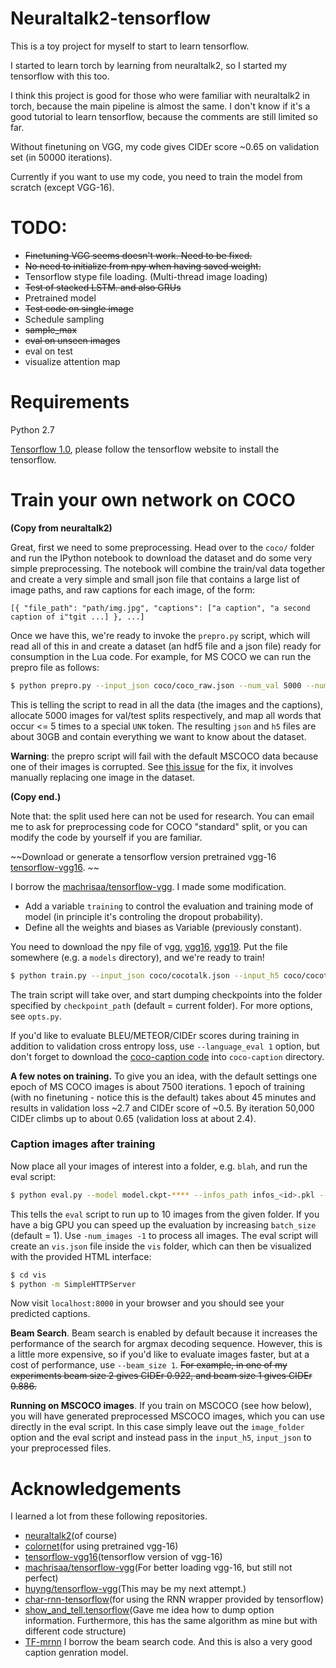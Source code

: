 # Neuraltalk2-tensorflow
This is a toy project for myself to start to learn tensorflow.

I started to learn torch by learning from neuraltalk2, so I started my tensorflow with this too.

I think this project is good for those who were familiar with neuraltalk2 in torch, because the main pipeline is almost the same. I don't know if it's a good tutorial to learn tensorflow, because the comments are still limited so far.

Without finetuning on VGG, my code gives CIDEr score ~0.65 on validation set (in 50000 iterations).

Currently if you want to use my code, you need to train the model from scratch (except VGG-16).

# TODO:
- ~~Finetuning VGG seems doesn't work. Need to be fixed.~~
- ~~No need to initialize from npy when having saved weight.~~
- Tensorflow stype file loading. (Multi-thread image loading)
- ~~Test of stacked LSTM. and also GRUs~~
- Pretrained model
- ~~Test code on single image~~
- Schedule sampling
- ~~sample_max~~
- ~~eval on unseen images~~
- eval on test
- visualize attention map

# Requirements
Python 2.7

[Tensorflow 1.0](https://github.com/tensorflow/tensorflow), please follow the tensorflow website to install the tensorflow.

# Train your own network on COCO
**(Copy from neuraltalk2)**

Great, first we need to some preprocessing. Head over to the `coco/` folder and run the IPython notebook to download the dataset and do some very simple preprocessing. The notebook will combine the train/val data together and create a very simple and small json file that contains a large list of image paths, and raw captions for each image, of the form:

```
[{ "file_path": "path/img.jpg", "captions": ["a caption", "a second caption of i"tgit ...] }, ...]
```

Once we have this, we're ready to invoke the `prepro.py` script, which will read all of this in and create a dataset (an hdf5 file and a json file) ready for consumption in the Lua code. For example, for MS COCO we can run the prepro file as follows:

```bash
$ python prepro.py --input_json coco/coco_raw.json --num_val 5000 --num_test 5000 --images_root coco/images --word_count_threshold 5 --output_json coco/cocotalk.json --output_h5 coco/cocotalk.h5
```

This is telling the script to read in all the data (the images and the captions), allocate 5000 images for val/test splits respectively, and map all words that occur <= 5 times to a special `UNK` token. The resulting `json` and `h5` files are about 30GB and contain everything we want to know about the dataset.

**Warning**: the prepro script will fail with the default MSCOCO data because one of their images is corrupted. See [this issue](https://github.com/karpathy/neuraltalk2/issues/4) for the fix, it involves manually replacing one image in the dataset.

**(Copy end.)**

Note that: the split used here can not be used for research. You can email me to ask for preprocessing code for COCO "standard" split, or you can modify the code by yourself if you are familiar.

~~Download or generate a tensorflow version pretrained vgg-16 [tensorflow-vgg16](https://github.com/ry/tensorflow-vgg16). ~~

I borrow the [machrisaa/tensorflow-vgg](https://github.com/machrisaa/tensorflow-vgg). I made some modification.
- Add a variable `training` to control the evaluation and training mode of model (in principle it's controling the dropout probability).
- Define all the weights and biases as Variable (previously constant).

You need to download the npy file of vgg, [vgg16](https://dl.dropboxusercontent.com/u/50333326/vgg16.npy), [vgg19](https://dl.dropboxusercontent.com/u/50333326/vgg19.npy). Put the file somewhere (e.g. a `models` directory), and we're ready to train!

```bash
$ python train.py --input_json coco/cocotalk.json --input_h5 coco/cocotalk.h5 --checkpoint_path ./log --save_checkpoint_every 2000 --val_images_use 3200
```

The train script will take over, and start dumping checkpoints into the folder specified by `checkpoint_path` (default = current folder). For more options, see `opts.py`.

If you'd like to evaluate BLEU/METEOR/CIDEr scores during training in addition to validation cross entropy loss, use `--language_eval 1` option, but don't forget to download the [coco-caption code](https://github.com/tylin/coco-caption) into `coco-caption` directory.

**A few notes on training.** To give you an idea, with the default settings one epoch of MS COCO images is about 7500 iterations. 1 epoch of training (with no finetuning - notice this is the default) takes about 45 minutes and results in validation loss ~2.7 and CIDEr score of ~0.5. By iteration 50,000 CIDEr climbs up to about 0.65 (validation loss at about 2.4). 

### Caption images after training

Now place all your images of interest into a folder, e.g. `blah`, and run
the eval script:

```bash
$ python eval.py --model model.ckpt-**** --infos_path infos_<id>.pkl --image_folder <image_folder> --num_images 10
```

This tells the `eval` script to run up to 10 images from the given folder. If you have a big GPU you can speed up the evaluation by increasing `batch_size` (default = 1). Use `-num_images -1` to process all images. The eval script will create an `vis.json` file inside the `vis` folder, which can then be visualized with the provided HTML interface:

```bash
$ cd vis
$ python -m SimpleHTTPServer
```

Now visit `localhost:8000` in your browser and you should see your predicted captions.

**Beam Search**. Beam search is enabled by default because it increases the performance of the search for argmax decoding sequence. However, this is a little more expensive, so if you'd like to evaluate images faster, but at a cost of performance, use `--beam_size 1`. ~~For example, in one of my experiments beam size 2 gives CIDEr 0.922, and beam size 1 gives CIDEr 0.886.~~

**Running on MSCOCO images**. If you train on MSCOCO (see how below), you will have generated preprocessed MSCOCO images, which you can use directly in the eval script. In this case simply leave out the `image_folder` option and the eval script and instead pass in the `input_h5`, `input_json` to your preprocessed files.

# Acknowledgements
I learned a lot from these following repositories.

- [neuraltalk2](https://github.com/karpathy/neuraltalk2)(of course)
- [colornet](https://github.com/pavelgonchar/colornet)(for using pretrained vgg-16)
- [tensorflow-vgg16](https://github.com/ry/tensorflow-vgg16.git)(tensorflow version of vgg-16)
- [machrisaa/tensorflow-vgg](https://github.com/machrisaa/tensorflow-vgg)(For better loading vgg-16, but still not perfect)
- [huyng/tensorflow-vgg](https://github.com/huyng/tensorflow-vgg)(This may be my next attempt.)
- [char-rnn-tensorflow](https://github.com/sherjilozair/char-rnn-tensorflow)(for using the RNN wrapper provided by tensorflow)
- [show_and_tell.tensorflow](https://github.com/jazzsaxmafia/show_and_tell.tensorflow)(Gave me idea how to dump option information. Furthermore, this has the same algorithm as mine but with different code structure)
- [TF-mrnn](https://github.com/mjhucla/TF-mRNN) I borrow the beam search code. And this is also a very good caption genration model.
